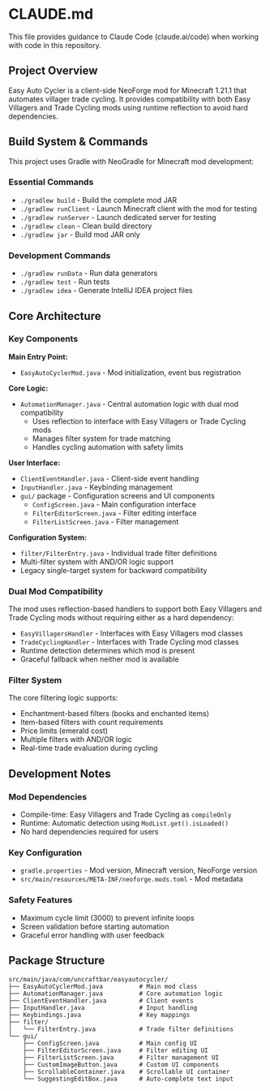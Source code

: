 # CLAUDE.md

This file provides guidance to Claude Code (claude.ai/code) when working with code in this repository.

## Project Overview

Easy Auto Cycler is a client-side NeoForge mod for Minecraft 1.21.1 that automates villager trade cycling. It provides compatibility with both Easy Villagers and Trade Cycling mods using runtime reflection to avoid hard dependencies.

## Build System & Commands

This project uses Gradle with NeoGradle for Minecraft mod development:

### Essential Commands
- `./gradlew build` - Build the complete mod JAR
- `./gradlew runClient` - Launch Minecraft client with the mod for testing
- `./gradlew runServer` - Launch dedicated server for testing
- `./gradlew clean` - Clean build directory
- `./gradlew jar` - Build mod JAR only

### Development Commands
- `./gradlew runData` - Run data generators
- `./gradlew test` - Run tests
- `./gradlew idea` - Generate IntelliJ IDEA project files

## Core Architecture

### Key Components

**Main Entry Point:**
- `EasyAutoCyclerMod.java` - Mod initialization, event bus registration

**Core Logic:**
- `AutomationManager.java` - Central automation logic with dual mod compatibility
  - Uses reflection to interface with Easy Villagers or Trade Cycling mods
  - Manages filter system for trade matching
  - Handles cycling automation with safety limits

**User Interface:**
- `ClientEventHandler.java` - Client-side event handling
- `InputHandler.java` - Keybinding management
- `gui/` package - Configuration screens and UI components
  - `ConfigScreen.java` - Main configuration interface
  - `FilterEditorScreen.java` - Filter editing interface
  - `FilterListScreen.java` - Filter management

**Configuration System:**
- `filter/FilterEntry.java` - Individual trade filter definitions
- Multi-filter system with AND/OR logic support
- Legacy single-target system for backward compatibility

### Dual Mod Compatibility

The mod uses reflection-based handlers to support both Easy Villagers and Trade Cycling mods without requiring either as a hard dependency:

- `EasyVillagersHandler` - Interfaces with Easy Villagers mod classes
- `TradeCyclingHandler` - Interfaces with Trade Cycling mod classes
- Runtime detection determines which mod is present
- Graceful fallback when neither mod is available

### Filter System

The core filtering logic supports:
- Enchantment-based filters (books and enchanted items)
- Item-based filters with count requirements
- Price limits (emerald cost)
- Multiple filters with AND/OR logic
- Real-time trade evaluation during cycling

## Development Notes

### Mod Dependencies
- Compile-time: Easy Villagers and Trade Cycling as `compileOnly`
- Runtime: Automatic detection using `ModList.get().isLoaded()`
- No hard dependencies required for users

### Key Configuration
- `gradle.properties` - Mod version, Minecraft version, NeoForge version
- `src/main/resources/META-INF/neoforge.mods.toml` - Mod metadata

### Safety Features
- Maximum cycle limit (3000) to prevent infinite loops
- Screen validation before starting automation
- Graceful error handling with user feedback

## Package Structure

```
src/main/java/com/uncraftbar/easyautocycler/
├── EasyAutoCyclerMod.java          # Main mod class
├── AutomationManager.java          # Core automation logic
├── ClientEventHandler.java         # Client events
├── InputHandler.java               # Input handling
├── Keybindings.java                # Key mappings
├── filter/
│   └── FilterEntry.java            # Trade filter definitions
└── gui/
    ├── ConfigScreen.java           # Main config UI
    ├── FilterEditorScreen.java     # Filter editing UI
    ├── FilterListScreen.java       # Filter management UI
    ├── CustomImageButton.java      # Custom UI components
    ├── ScrollableContainer.java    # Scrollable UI container
    └── SuggestingEditBox.java      # Auto-complete text input
```